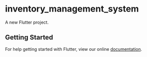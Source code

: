 # inventory_management_system

A new Flutter project.

## Getting Started

For help getting started with Flutter, view our online
[documentation](https://flutter.io/).
